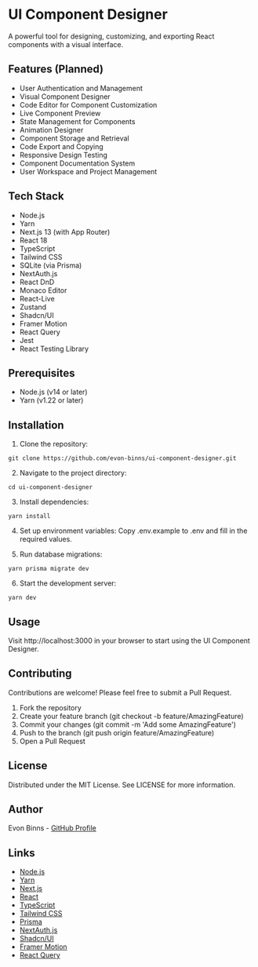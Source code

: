 # UI Component Designer

A powerful tool for designing, customizing, and exporting React components with a visual interface.

## Features (Planned)

- User Authentication and Management
- Visual Component Designer
- Code Editor for Component Customization
- Live Component Preview
- State Management for Components
- Animation Designer
- Component Storage and Retrieval
- Code Export and Copying
- Responsive Design Testing
- Component Documentation System
- User Workspace and Project Management

## Tech Stack

- Node.js
- Yarn
- Next.js 13 (with App Router)
- React 18
- TypeScript
- Tailwind CSS
- SQLite (via Prisma)
- NextAuth.js
- React DnD
- Monaco Editor
- React-Live
- Zustand
- Shadcn/UI
- Framer Motion
- React Query
- Jest
- React Testing Library

## Prerequisites

- Node.js (v14 or later)
- Yarn (v1.22 or later)

## Installation

1. Clone the repository:

`git clone https://github.com/evon-binns/ui-component-designer.git`

2. Navigate to the project directory:

`cd ui-component-designer`

3. Install dependencies:

`yarn install`

4. Set up environment variables:
   Copy .env.example to .env and fill in the required values.

5. Run database migrations:

`yarn prisma migrate dev`

6. Start the development server:

`yarn dev`

## Usage

Visit http://localhost:3000 in your browser to start using the UI Component Designer.

## Contributing

Contributions are welcome! Please feel free to submit a Pull Request.

1. Fork the repository
2. Create your feature branch (git checkout -b feature/AmazingFeature)
3. Commit your changes (git commit -m 'Add some AmazingFeature')
4. Push to the branch (git push origin feature/AmazingFeature)
5. Open a Pull Request

## License

Distributed under the MIT License. See LICENSE for more information.

## Author

Evon Binns - [GitHub Profile](https://github.com/evon-binns)

## Links

- [Node.js](https://nodejs.org/)
- [Yarn](https://yarnpkg.com/)
- [Next.js](https://nextjs.org/)
- [React](https://reactjs.org/)
- [TypeScript](https://www.typescriptlang.org/)
- [Tailwind CSS](https://tailwindcss.com/)
- [Prisma](https://www.prisma.io/)
- [NextAuth.js](https://next-auth.js.org/)
- [Shadcn/UI](https://shadcn.github.io/ui/)
- [Framer Motion](https://www.framer.com/motion/)
- [React Query](https://react-query.tanstack.com/)
